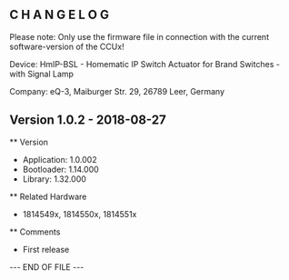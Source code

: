 C H A N G E L O G
-----------------
 
Please note: Only use the firmware file in connection with the current software-version of the CCUx!

Device:   HmIP-BSL - Homematic IP Switch Actuator for Brand Switches - with Signal Lamp
 
Company:  eQ-3, Maiburger Str. 29, 26789 Leer, Germany


Version 1.0.2 - 2018-08-27
--------------------------------------------------------------

** Version
   * Application: 1.0.002
   * Bootloader:  1.14.000
   * Library:     1.32.000
 
** Related Hardware
   * 1814549x, 1814550x, 1814551x
 
** Comments
   * First release

--- END OF FILE ---
